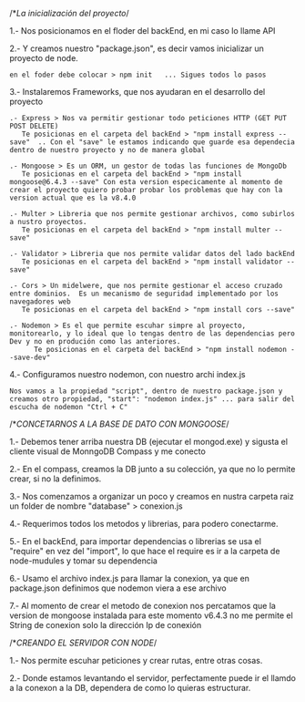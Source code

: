/**La inicialización del proyecto*/

1.- Nos posicionamos en el floder del backEnd, en mi caso lo llame API

2.- Y creamos nuestro "package.json", es decir vamos inicializar un proyecto de node.

    en el foder debe colocar > npm init   ... Sigues todos lo pasos

3.- Instalaremos Frameworks, que nos ayudaran en el desarrollo del proyecto

    .- Express > Nos va permitir gestionar todo peticiones HTTP (GET PUT POST DELETE)
       Te posicionas en el carpeta del backEnd > "npm install express --save"  .. Con el "save" le estamos indicando que guarde esa dependecia dentro de nuestro proyecto y no de manera global

    .- Mongoose > Es un ORM, un gestor de todas las funciones de MongoDb
       Te posicionas en el carpeta del backEnd > "npm install mongoose@6.4.3 --save" Con esta version especicamente al momento de crear el proyecto quiero probar probar los problemas que hay con la version actual que es la v8.4.0
    
    .- Multer > Libreria que nos permite gestionar archivos, como subirlos a nustro proyectos.  
       Te posicionas en el carpeta del backEnd > "npm install multer --save"

    .- Validator > Libreria que nos permite validar datos del lado backEnd
       Te posicionas en el carpeta del backEnd > "npm install validator --save"

    .- Cors > Un midelwere, que nos permite gestionar el acceso cruzado entre dominios.  Es un mecanismo de seguridad implementado por los navegadores web 
       Te posicionas en el carpeta del backEnd > "npm install cors --save"

    .- Nodemon > Es el que permite escuhar simpre al proyecto, monitorearlo, y lo ideal que lo tengas dentro de las dependencias pero Dev y no en produción como las anteriores.
          Te posicionas en el carpeta del backEnd > "npm install nodemon --save-dev"  

4.- Configuramos nuestro nodemon, con nuestro archi index.js
    
    Nos vamos a la propiedad "script", dentro de nuestro package.json y creamos otro propiedad, "start": "nodemon index.js" ... para salir del escucha de nodemon "Ctrl + C"


/**CONCETARNOS A LA BASE DE DATO CON MONGOOSE*/

1.- Debemos tener arriba nuestra DB (ejecutar el mongod.exe) y sigusta el cliente visual de MonngoDB Compass y me conecto

2.- En el compass, creamos la DB junto a su colección, ya que no lo permite crear, si no la definimos.

3.- Nos comenzamos a organizar un poco y creamos en nustra carpeta raiz un folder de nombre "database" > conexion.js

4.- Requerimos todos los metodos y librerias, para podero conectarme.

5.- En el backEnd, para importar dependencias o librerias se usa el "require" en vez del "import", lo que hace el require es ir a la carpeta de node-mudules y tomar su dependencia

6.- Usamo el archivo index.js para llamar la conexion, ya que en package.json definimos que nodemon viera a ese archivo

7.- Al momento de crear el metodo de conexion nos percatamos que la version de mongoose instalada para este momento v6.4.3 no me permite el String de conexion solo la dirección Ip de conexión 


/**CREANDO EL SERVIDOR CON NODE*/

1.- Nos permite escuhar peticiones y crear rutas, entre otras cosas.

2.- Donde estamos levantando el servidor, perfectamente puede ir el llamdo a la conexon a la DB, dependera de como lo quieras estructurar.
